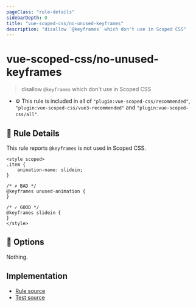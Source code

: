 ```yaml
---
pageClass: "rule-details"
sidebarDepth: 0
title: "vue-scoped-css/no-unused-keyframes"
description: "disallow `@keyframes` which don't use in Scoped CSS"
---
```

# vue-scoped-css/no-unused-keyframes

> disallow `@keyframes` which don't use in Scoped CSS

- :gear: This rule is included in all of `"plugin:vue-scoped-css/recommended"`, `"plugin:vue-scoped-css/vue3-recommended"` and `"plugin:vue-scoped-css/all"`.

## :book: Rule Details

This rule reports `@keyframes` is not used in Scoped CSS.

<eslint-code-block :rules="{'vue-scoped-css/no-unused-keyframes': ['error']}">

```vue
<style scoped>
.item {
    animation-name: slidein;
}

/* ✗ BAD */
@keyframes unused-animation {
}

/* ✓ GOOD */
@keyframes slidein {
}
</style>
```

</eslint-code-block>

## :wrench: Options

Nothing.

## Implementation

- [Rule source](https://github.com/future-architect/eslint-plugin-vue-scoped-css/blob/master/lib/rules/no-unused-keyframes.ts)
- [Test source](https://github.com/future-architect/eslint-plugin-vue-scoped-css/blob/master/tests/lib/rules/no-unused-keyframes.js)
